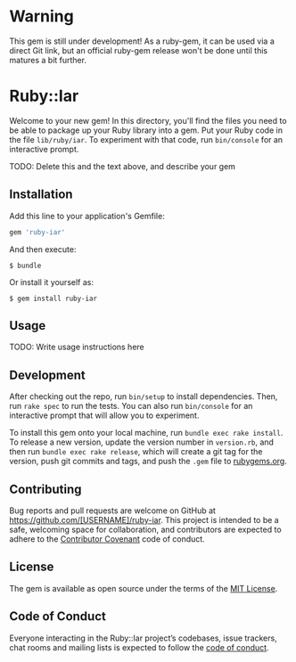 # Warning

This gem is still under development! As a ruby-gem, it can be used via a direct Git link, but an official ruby-gem release won't
be done until this matures a bit further.

# Ruby::Iar

Welcome to your new gem! In this directory, you'll find the files you need to be able to package up your Ruby library into a gem. Put your Ruby code in the file `lib/ruby/iar`. To experiment with that code, run `bin/console` for an interactive prompt.

TODO: Delete this and the text above, and describe your gem

## Installation

Add this line to your application's Gemfile:

```ruby
gem 'ruby-iar'
```

And then execute:

    $ bundle

Or install it yourself as:

    $ gem install ruby-iar

## Usage

TODO: Write usage instructions here

## Development

After checking out the repo, run `bin/setup` to install dependencies. Then, run `rake spec` to run the tests. You can also run `bin/console` for an interactive prompt that will allow you to experiment.

To install this gem onto your local machine, run `bundle exec rake install`. To release a new version, update the version number in `version.rb`, and then run `bundle exec rake release`, which will create a git tag for the version, push git commits and tags, and push the `.gem` file to [rubygems.org](https://rubygems.org).

## Contributing

Bug reports and pull requests are welcome on GitHub at https://github.com/[USERNAME]/ruby-iar. This project is intended to be a safe, welcoming space for collaboration, and contributors are expected to adhere to the [Contributor Covenant](http://contributor-covenant.org) code of conduct.

## License

The gem is available as open source under the terms of the [MIT License](https://opensource.org/licenses/MIT).

## Code of Conduct

Everyone interacting in the Ruby::Iar project’s codebases, issue trackers, chat rooms and mailing lists is expected to follow the [code of conduct](https://github.com/[USERNAME]/ruby-iar/blob/master/CODE_OF_CONDUCT.md).
